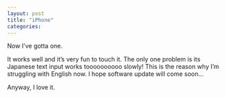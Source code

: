 ```yaml
---
layout: post
title: "iPhone"
categories:
---
```


Now I&#8217;ve gotta one.

It works well and it&#8217;s very fun to touch it.
The only one problem is its Japanese text input works toooooooooo slowly!
This is the reason why I&#8217;m struggling with English now.
I hope software update will come soon&#8230;

Anyway, I love it.
